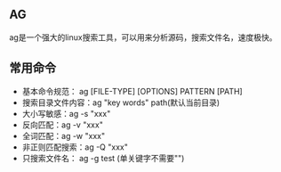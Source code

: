 
## AG
ag是一个强大的linux搜索工具，可以用来分析源码，搜索文件名，速度极快。

## 常用命令
- 基本命令规范： ag [FILE-TYPE] [OPTIONS] PATTERN [PATH]
- 搜索目录文件内容：ag "key words" path(默认当前目录)
- 大小写敏感：ag -s "xxx" 
- 反向匹配：ag -v "xxx"
- 全词匹配：ag -w "xxx"
- 非正则匹配搜索：ag -Q "xxx"
- 只搜索文件名： ag -g test (单关键字不需要"")








